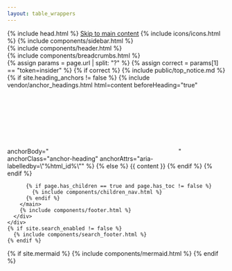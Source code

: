 ```yaml
---
layout: table_wrappers
---
```


<!DOCTYPE html>

<html lang="{{ site.lang | default: 'en-US' }}">
{% include head.html %}
<body>
  <a class="skip-to-main" href="#main-content">Skip to main content</a>
  {% include icons/icons.html %}
  {% include components/sidebar.html %}
  <div class="main" id="top">
    {% include components/header.html %}
    <div class="main-content-wrap">
      {% include components/breadcrumbs.html %}
      <div id="main-content" class="main-content">
        <main>
          {% assign params = page.url | split: "?" %}
          {% assign correct = params[1] == "token=insider" %}
          {% if correct %}
          {% include public/top_notice.md %}
          {% if site.heading_anchors != false %}
            {% include vendor/anchor_headings.html html=content beforeHeading="true" anchorBody="<svg viewBox=\"0 0 16 16\" aria-hidden=\"true\"><use xlink:href=\"#svg-link\"></use></svg>" anchorClass="anchor-heading" anchorAttrs="aria-labelledby=\"%html_id%\"" %}
          {% else %}
            {{ content }}
          {% endif %}
          {% endif %}

          {% if page.has_children == true and page.has_toc != false %}
            {% include components/children_nav.html %}
          {% endif %}
        </main>
        {% include components/footer.html %}
      </div>
    </div>
    {% if site.search_enabled != false %}
      {% include components/search_footer.html %}
    {% endif %}
  </div>

  {% if site.mermaid %}
    {% include components/mermaid.html %}
  {% endif %}
</body>
</html>
